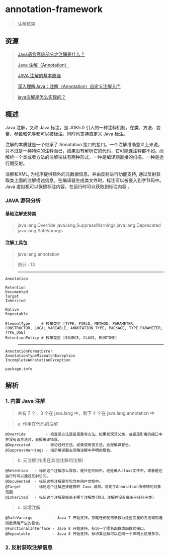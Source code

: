 # annotation-framework

> 注解框架

## 资源

> [Java语言高级部分之注解是什么？](https://blog.csdn.net/zj499063104/article/details/105031522)
>
> [Java 注解（Annotation）](https://www.runoob.com/w3cnote/java-annotation.html)
>
> [JAVA 注解的基本原理](https://www.cnblogs.com/yangming1996/p/9295168.html)
>
> [深入理解Java：注解（Annotation）自定义注解入门](https://www.cnblogs.com/peida/archive/2013/04/24/3036689.html)
>
> [java注解是怎么实现的？](https://www.zhihu.com/question/24401191)


## 概述

Java 注解，又称 Java 标注，是 JDK5.0 引入的一种注释机制。在类、方法、变量、参数和包等都可以被标注。同时也支持自定义 Java 标注。

注解的本质就是一个继承了 Annotation 接口的接口。一个注解准确意义上来说，只不过是一种特殊的注释而已，如果没有解析它的代码，它可能连注释都不如。而解析一个类或者方法的注解往往有两种形式，一种是编译期直接的扫描，一种是运行期反射。

注解和XML, 为程序提供额外的元数据信息。并由反射进行功能支持, 通过反射获取类上面的注解描述信息。在编译器生成类文件时，标注可以被嵌入到字节码中。Java 虚拟机可以保留标注内容，在运行时可以获取到标注内容 。 


### JAVA 源码分析

#### 基础注解支持类

> java.lang.Override
> java.lang.SuppressWarnings
> java.lang.Deprecated
> java.lang.SafeVarargs

#### 注解工具包

> java.lang.annotation

> 统计 : 13

> ---------- ---------- ---------- ---------- ---------- ----------
```
Annotation

Retention
Documented
Target
Inherited

Native
Repeatable

ElementType     # 枚举类型 [TYPE, FIELD, METHOD, PARAMETER, CONSTRUCTOR, LOCAL_VARIABLE, ANNOTATION_TYPE, PACKAGE, TYPE_PARAMETER, TYPE_USE]
RetentionPolicy # 枚举类型 [SOURCE, CLASS, RUNTIME]
```
> ---------- ---------- ---------- ---------- ---------- ----------
```
AnnotationFormatError
AnnotationTypeMismatchException
IncompleteAnnotationException

package-info
```

## 解析

### 1. 内置 Java 注解

> 共有 7 个，3 个在 java.lang 中，剩下 4 个在 java.lang.annotation 中

> a. 作用在代码的注解

    @Override         - 检查该方法是否是重写方法。如果发现其父类，或者是引用的接口中并没有该方法时，会报编译错误。
    @Deprecated       - 标记过时方法。如果使用该方法，会报编译警告。
    @SuppressWarnings - 指示编译器去忽略注解中声明的警告。

> b. 元注解(作用在其他注解的注解)

    @Retention   - 标识这个注解怎么保存，是只在代码中，还是编入class文件中，或者是在运行时可以通过反射访问。
    @Documented  - 标记这些注解是否包含在用户文档中。
    @Target      - 标记这个注解应该是哪种 Java 成员。说明了Annotation所修饰的对象范围
    @Inherited   - 标记这个注解是继承于哪个注解类(默认 注解并没有继承于任何子类)

> c. 新增注解

    @SafeVarargs         - Java 7 开始支持，忽略任何使用参数为泛型变量的方法或构造函数调用产生的警告。
    @FunctionalInterface - Java 8 开始支持，标识一个匿名函数或函数式接口。
    @Repeatable          - Java 8 开始支持，标识某注解可以在同一个声明上使用多次。

### 2. 反射获取注解信息
